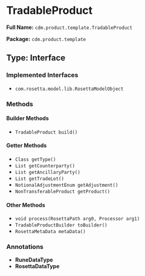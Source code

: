 # TradableProduct

**Full Name:** `cdm.product.template.TradableProduct`

**Package:** `cdm.product.template`

## Type: Interface

### Implemented Interfaces

- `com.rosetta.model.lib.RosettaModelObject`

### Methods

#### Builder Methods

- `TradableProduct build()`

#### Getter Methods

- `Class getType()`
- `List getCounterparty()`
- `List getAncillaryParty()`
- `List getTradeLot()`
- `NotionalAdjustmentEnum getAdjustment()`
- `NonTransferableProduct getProduct()`

#### Other Methods

- `void process(RosettaPath arg0, Processor arg1)`
- `TradableProductBuilder toBuilder()`
- `RosettaMetaData metaData()`

### Annotations

- **RuneDataType**
- **RosettaDataType**

